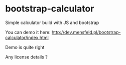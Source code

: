 # bootstrap-calculator
Simple calculator build with JS and bootstrap

You can demo it here: http://dev.mensfeld.pl/bootstrap-calculator/index.html


Demo is quite right


Any license details ?

